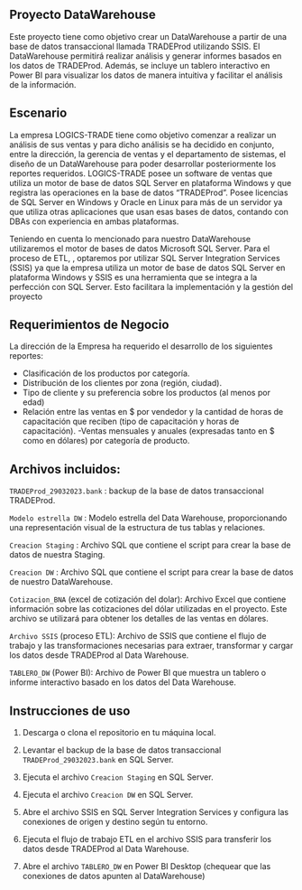 ## Proyecto DataWarehouse

Este proyecto tiene como objetivo crear un DataWarehouse a partir de una base de datos transaccional llamada TRADEProd utilizando SSIS. El DataWarehouse permitirá realizar análisis y generar informes basados en los datos de TRADEProd. Además, se incluye un tablero interactivo en Power BI para visualizar los datos de manera intuitiva y facilitar el análisis de la información.


## Escenario
La empresa LOGICS-TRADE tiene como objetivo comenzar a realizar un análisis de sus ventas y para
dicho análisis se ha decidido en conjunto, entre la dirección, la gerencia de ventas y el departamento de
sistemas, el diseño de un DataWarehouse para poder desarrollar posteriormente los reportes
requeridos.
LOGICS-TRADE posee un software de ventas que utiliza un motor de base de datos SQL Server en
plataforma Windows y que registra las operaciones en la base de datos “TRADEProd”. Posee licencias de
SQL Server en Windows y Oracle en Linux para más de un servidor ya que utiliza otras aplicaciones que
usan esas bases de datos, contando con DBAs con experiencia en ambas plataformas.

Teniendo en cuenta lo mencionado para nuestro DataWarehouse utilizaremos el motor de bases de datos Microsoft SQL Server.
Para el proceso de ETL, , optaremos por utilizar SQL Server Integration Services (SSIS) ya que la 
empresa utiliza un motor de base de datos SQL Server en plataforma Windows y SSIS 
es una herramienta que se integra a la perfección con SQL Server. Esto facilitara la 
implementación y la gestión del proyecto


## Requerimientos de Negocio
La dirección de la Empresa ha requerido el desarrollo de los siguientes reportes:

  - Clasificación de los productos por categoría.
  - Distribución de los clientes por zona (región, ciudad).
  - Tipo de cliente y su preferencia sobre los productos (al menos por edad)
  - Relación entre las ventas en $ por vendedor y la cantidad de horas de capacitación que
    reciben (tipo de capacitación y horas de capacitación).
  -Ventas mensuales y anuales (expresadas tanto en $ como en dólares) por categoría de
    producto.


## Archivos incluidos: 

`TRADEProd_29032023.bank` : backup de la base de datos transaccional TRADEProd.

`Modelo estrella DW` :  Modelo estrella del Data Warehouse, proporcionando una representación visual de la estructura de tus tablas y relaciones.

`Creacion Staging` : Archivo SQL que contiene el script para crear la base de datos de nuestra Staging.

`Creacion DW` :  Archivo SQL que contiene el script para crear la base de datos de nuestro DataWarehouse.

`Cotizacion_BNA` (excel de cotización del dolar): Archivo Excel que contiene información sobre las cotizaciones del dólar utilizadas en el proyecto. Este archivo se utilizará para obtener los detalles de las ventas en dólares.

`Archivo SSIS` (proceso ETL): Archivo de SSIS que contiene el flujo de trabajo y las transformaciones necesarias para extraer, transformar y cargar los datos desde TRADEProd al Data Warehouse.

`TABLERO_DW` (Power BI): Archivo de Power BI que muestra un tablero o informe interactivo basado en los datos del Data Warehouse.



## Instrucciones de uso

1. Descarga o clona el repositorio en tu máquina local.

2. Levantar el backup de la base de datos transaccional `TRADEProd_29032023.bank` en SQL Server.

3. Ejecuta el archivo `Creacion Staging` en SQL Server.

4. Ejecuta el archivo `Creacion DW` en SQL Server.

6. Abre el archivo SSIS en SQL Server Integration Services y configura las conexiones de origen y destino según tu entorno.

7. Ejecuta el flujo de trabajo ETL en el archivo SSIS para transferir los datos desde TRADEProd al Data Warehouse.

8. Abre el archivo `TABLERO_DW` en Power BI Desktop (chequear que las conexiones de datos apunten al DataWarehouse)











